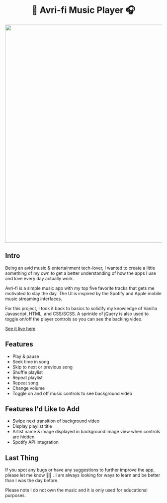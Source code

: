 
<h1 align="center">🎵 Avri-fi Music Player 🎧</h1>

<p align="center">
    <img src="./demo-gif-lg.gif?raw=true" width="700px" >
</p>

## Intro

Being an avid music & entertainment tech-lover, I wanted to create a little something of my own to get a better understanding of how the apps I use and love every day actually work. 

Avri-fi is a simple music app with my top five favorite tracks that gets me motivated to slay the day. The UI is inspired by the Spotify and Apple mobile music streaming interfaces. 

For this project, I took it back to basics to solidify my knowledge of Vanilla Javascript, HTML, and CSS/SCSS. A sprinkle of jQuery is also used to toggle on/off the player controls so you can see the backing video.

[See it live here](https://avri-fi-music-player.netlify.app)

## Features

- Play & pause
- Seek time in song
- Skip to next or previous song
- Shuffle playlist
- Repeat playlist
- Repeat song
- Change volume
- Toggle on and off music controls to see background video

## Features I'd Like to Add

- Swipe next transition of background video
- Display playlist title
- Artist name & image displayed in background image view when controls are hidden
- Spotify API integration

## Last Thing

If you spot any bugs or have any suggestions to further improve the app, please let me know 🙏🏾 .  I am always looking for ways to learn and be better than I was the day before.

Please note I do not own the music and it is only used for educational purposes.
